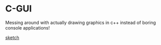 # C-GUI
Messing around with actually drawing graphics in c++ instead of boring console applications!

[sketch](https://user-images.githubusercontent.com/108207472/229392914-89a5f21b-f7eb-419b-9c95-f91756e0c1c0.gif)
